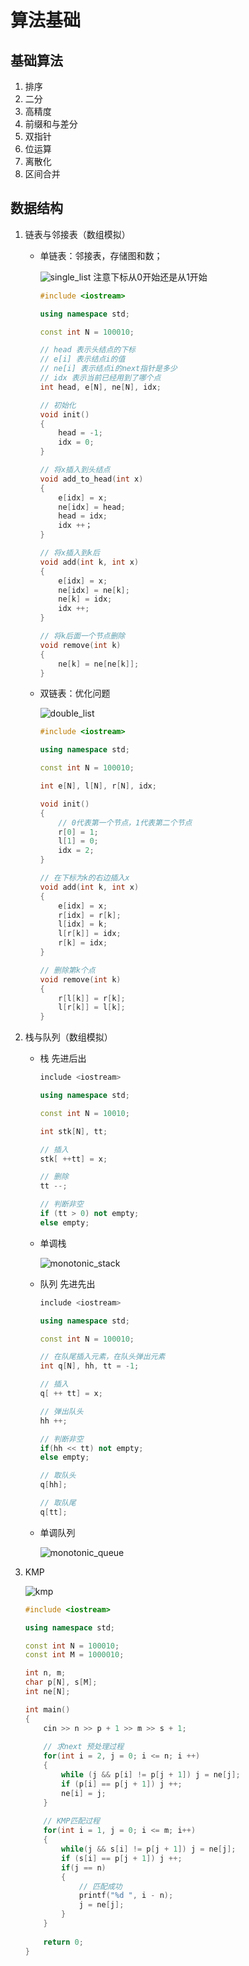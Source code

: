 # 算法基础
## 基础算法
1. 排序
2. 二分
3. 高精度
4. 前缀和与差分
5. 双指针
6. 位运算
7. 离散化
8. 区间合并

## 数据结构
1. 链表与邻接表（数组模拟）
    - 单链表：邻接表，存储图和数；

        ![single_list](img/single_list.png) 
        注意下标从0开始还是从1开始
        ```c++
        #include <iostream>
        
        using namespace std;
        
        const int N = 100010;
        
        // head 表示头结点的下标
        // e[i] 表示结点i的值
        // ne[i] 表示结点i的next指针是多少
        // idx 表示当前已经用到了哪个点
        int head, e[N], ne[N], idx;
        
        // 初始化
        void init()
        {
            head = -1;
            idx = 0;
        }
        
        // 将x插入到头结点
        void add_to_head(int x)
        {
            e[idx] = x;
            ne[idx] = head;
            head = idx;
            idx ++；
        }
        
        // 将x插入到k后
        void add(int k, int x)
        {
            e[idx] = x;
            ne[idx] = ne[k];
            ne[k] = idx;
            idx ++;
        }
        
        // 将k后面一个节点删除
        void remove(int k)
        {
            ne[k] = ne[ne[k]];
        }
        
        ```
    - 双链表：优化问题

        ![double_list](img/double_list.png) 

        ```c++
        #include <iostream>
        
        using namespace std; 
        
        const int N = 100010;
        
        int e[N], l[N], r[N], idx;
        
        void init()
        {
            // 0代表第一个节点，1代表第二个节点
            r[0] = 1;
            l[1] = 0;
            idx = 2;
        }
        
        // 在下标为k的右边插入x
        void add(int k, int x)
        {
            e[idx] = x;
            r[idx] = r[k];
            l[idx] = k;
            l[r[k]] = idx;
            r[k] = idx;
        }
        
        // 删除第k个点
        void remove(int k)
        {
            r[l[k]] = r[k];
            l[r[k]] = l[k];
        }
        
        ```    
2. 栈与队列（数组模拟）
    - 栈 先进后出
        ```c++
        include <iostream>
        
        using namespace std;
        
        const int N = 10010;
        
        int stk[N], tt;
        
        // 插入
        stk[ ++tt] = x;
        
        // 删除
        tt --;
        
        // 判断非空
        if (tt > 0) not empty;
        else empty;
        
        ```
    - 单调栈

        ![monotonic_stack](img/monotonic_stack.png) 

    - 队列 先进先出
        ```c++
        include <iostream>
        
        using namespace std;
        
        const int N = 100010;
        
        // 在队尾插入元素，在队头弹出元素
        int q[N], hh, tt = -1;
        
        // 插入
        q[ ++ tt] = x;
        
        // 弹出队头
        hh ++;
        
        // 判断非空
        if(hh << tt) not empty;
        else empty;
        
        // 取队头
        q[hh];
        
        // 取队尾
        q[tt];
        
        ```
    - 单调队列

        ![monotonic_queue](img/monotonic_queue.png) 

3. KMP

    ![kmp](img/kmp.png) 
    
    ```c++
    #include <iostream>

    using namespace std;

    const int N = 100010;
    const int M = 1000010;

    int n, m;
    char p[N], s[M];
    int ne[N];

    int main()
    {
        cin >> n >> p + 1 >> m >> s + 1;
        
        // 求next 预处理过程
        for(int i = 2, j = 0; i <= n; i ++)
        {
            while (j && p[i] != p[j + 1]) j = ne[j];
            if (p[i] == p[j + 1]) j ++;
            ne[i] = j;
        }
        
        // KMP匹配过程
        for(int i = 1, j = 0; i <= m; i++)
        {
            while(j && s[i] != p[j + 1]) j = ne[j];
            if (s[i] == p[j + 1]) j ++;
            if(j == n)
            {
                // 匹配成功
                printf("%d ", i - n);
                j = ne[j];
            }
        }
        
        return 0;
    }
    ```
